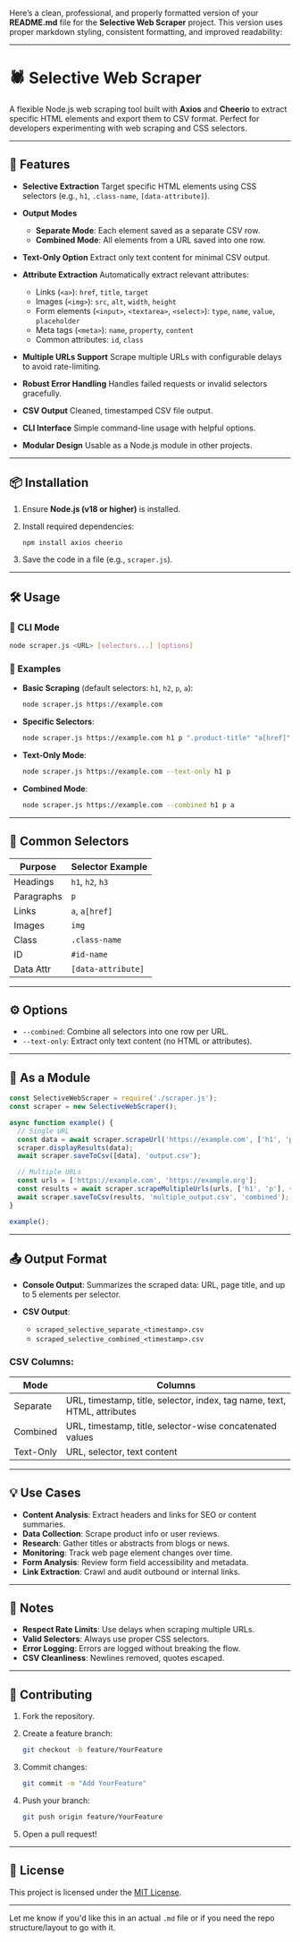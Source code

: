 Here’s a clean, professional, and properly formatted version of your **README.md** file for the **Selective Web Scraper** project. This version uses proper markdown styling, consistent formatting, and improved readability:

---

# 🕷️ Selective Web Scraper

A flexible Node.js web scraping tool built with **Axios** and **Cheerio** to extract specific HTML elements and export them to CSV format. Perfect for developers experimenting with web scraping and CSS selectors.

---

## 🚀 Features

* **Selective Extraction**
  Target specific HTML elements using CSS selectors (e.g., `h1`, `.class-name`, `[data-attribute]`).

* **Output Modes**

  * **Separate Mode**: Each element saved as a separate CSV row.
  * **Combined Mode**: All elements from a URL saved into one row.

* **Text-Only Option**
  Extract only text content for minimal CSV output.

* **Attribute Extraction**
  Automatically extract relevant attributes:

  * Links (`<a>`): `href`, `title`, `target`
  * Images (`<img>`): `src`, `alt`, `width`, `height`
  * Form elements (`<input>`, `<textarea>`, `<select>`): `type`, `name`, `value`, `placeholder`
  * Meta tags (`<meta>`): `name`, `property`, `content`
  * Common attributes: `id`, `class`

* **Multiple URLs Support**
  Scrape multiple URLs with configurable delays to avoid rate-limiting.

* **Robust Error Handling**
  Handles failed requests or invalid selectors gracefully.

* **CSV Output**
  Cleaned, timestamped CSV file output.

* **CLI Interface**
  Simple command-line usage with helpful options.

* **Modular Design**
  Usable as a Node.js module in other projects.

---

## 📦 Installation

1. Ensure **Node.js (v18 or higher)** is installed.

2. Install required dependencies:

   ```bash
   npm install axios cheerio
   ```

3. Save the code in a file (e.g., `scraper.js`).

---

## 🛠️ Usage

### 📌 CLI Mode

```bash
node scraper.js <URL> [selectors...] [options]
```

### 🧪 Examples

* **Basic Scraping** (default selectors: `h1`, `h2`, `p`, `a`):

  ```bash
  node scraper.js https://example.com
  ```

* **Specific Selectors**:

  ```bash
  node scraper.js https://example.com h1 p ".product-title" "a[href]"
  ```

* **Text-Only Mode**:

  ```bash
  node scraper.js https://example.com --text-only h1 p
  ```

* **Combined Mode**:

  ```bash
  node scraper.js https://example.com --combined h1 p a
  ```

---

## 🎯 Common Selectors

| Purpose    | Selector Example   |
| ---------- | ------------------ |
| Headings   | `h1`, `h2`, `h3`   |
| Paragraphs | `p`                |
| Links      | `a`, `a[href]`     |
| Images     | `img`              |
| Class      | `.class-name`      |
| ID         | `#id-name`         |
| Data Attr  | `[data-attribute]` |

---

## ⚙️ Options

* `--combined`: Combine all selectors into one row per URL.
* `--text-only`: Extract only text content (no HTML or attributes).

---

## 🧩 As a Module

```js
const SelectiveWebScraper = require('./scraper.js');
const scraper = new SelectiveWebScraper();

async function example() {
  // Single URL
  const data = await scraper.scrapeUrl('https://example.com', ['h1', 'p']);
  scraper.displayResults(data);
  await scraper.saveToCsv([data], 'output.csv');

  // Multiple URLs
  const urls = ['https://example.com', 'https://example.org'];
  const results = await scraper.scrapeMultipleUrls(urls, ['h1', 'p'], { delay: 1000 });
  await scraper.saveToCsv(results, 'multiple_output.csv', 'combined');
}

example();
```

---

## 📤 Output Format

* **Console Output**:
  Summarizes the scraped data: URL, page title, and up to 5 elements per selector.

* **CSV Output**:

  * `scraped_selective_separate_<timestamp>.csv`
  * `scraped_selective_combined_<timestamp>.csv`

### CSV Columns:

| Mode      | Columns                                                                  |
| --------- | ------------------------------------------------------------------------ |
| Separate  | URL, timestamp, title, selector, index, tag name, text, HTML, attributes |
| Combined  | URL, timestamp, title, selector-wise concatenated values                 |
| Text-Only | URL, selector, text content                                              |

---

## 💡 Use Cases

* **Content Analysis**: Extract headers and links for SEO or content summaries.
* **Data Collection**: Scrape product info or user reviews.
* **Research**: Gather titles or abstracts from blogs or news.
* **Monitoring**: Track web page element changes over time.
* **Form Analysis**: Review form field accessibility and metadata.
* **Link Extraction**: Crawl and audit outbound or internal links.

---

## 📎 Notes

* **Respect Rate Limits**: Use delays when scraping multiple URLs.
* **Valid Selectors**: Always use proper CSS selectors.
* **Error Logging**: Errors are logged without breaking the flow.
* **CSV Cleanliness**: Newlines removed, quotes escaped.

---

## 🤝 Contributing

1. Fork the repository.

2. Create a feature branch:

   ```bash
   git checkout -b feature/YourFeature
   ```

3. Commit changes:

   ```bash
   git commit -m "Add YourFeature"
   ```

4. Push your branch:

   ```bash
   git push origin feature/YourFeature
   ```

5. Open a pull request!

---

## 📜 License

This project is licensed under the [MIT License](./LICENSE).

---

Let me know if you'd like this in an actual `.md` file or if you need the repo structure/layout to go with it.
